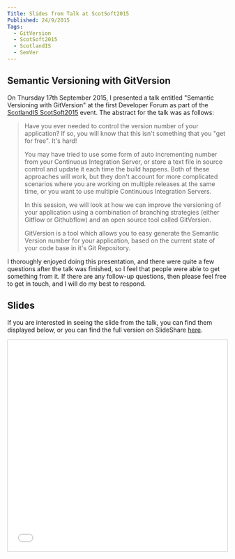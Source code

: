 ```yaml
---
Title: Slides from Talk at ScotSoft2015
Published: 24/9/2015
Tags: 
  - GitVersion
  - ScotSoft2015
  - ScotlandIS
  - SemVer
---
```


## Semantic Versioning with GitVersion
On Thursday 17th September 2015, I presented a talk entitled "Semantic Versioning with GitVersion" at the first Developer Forum as part of the [ScotlandIS ScotSoft2015](http://www.scotlandis.com/scotsoft2015/) event.  The abstract for the talk was as follows:

> Have you ever needed to control the version number of your application?  If so, you will know that this isn't something that you "get for free".  It's hard!
>
> You may have tried to use some form of auto incrementing number from your Continuous Integration Server, or store a text file in source control and update it each time the build happens.  Both of these approaches will work, but they don't account for more complicated scenarios where you are working on multiple releases at the same time, or you want to use multiple Continuous Integration Servers.
> 
> In this session, we will look at how we can improve the versioning of your application using a combination of branching strategies (either Gitflow or Githubflow) and an open source tool called GitVersion.  
>
> GitVersion is a tool which allows you to easy generate the Semantic Version number for your application, based on the current state of your code base in it's Git Repository.

I thoroughly enjoyed doing this presentation, and there were quite a few questions after the talk was finished, so I feel that people were able to get something from it.  If there are any follow-up questions, then please feel free to get in touch, and I will do my best to respond.

## Slides
If you are interested in seeing the slide from the talk, you can find them displayed below, or you can find the full version on SlideShare [here](http://www.slideshare.net/gep13/semantic-versioning-with-gitversion).

<iframe src="//www.slideshare.net/slideshow/embed_code/key/HzZm8AmIJpZ0Sf" width="595" height="485" frameborder="0" marginwidth="0" marginheight="0" scrolling="no" style="border:1px solid #CCC; border-width:1px; margin-bottom:5px; max-width: 100%;" allowfullscreen> </iframe> <div style="margin-bottom:5px"></div>

